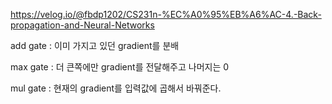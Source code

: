 


https://velog.io/@fbdp1202/CS231n-%EC%A0%95%EB%A6%AC-4.-Back-propagation-and-Neural-Networks

add gate : 이미 가지고 있던 gradient를 분배

max gate : 더 큰쪽에만 gradient를 전달해주고 나머지는 0

mul gate : 현재의 gradient를 입력값에 곱해서 바꿔준다.
